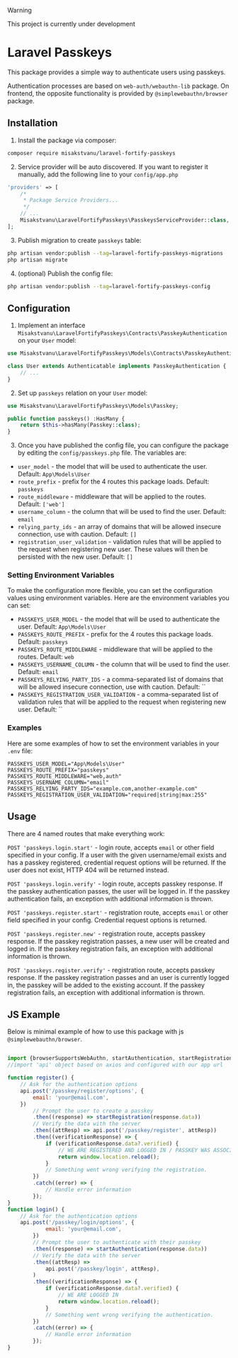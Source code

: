 > [!WARNING]  
> This project is currently under development

# Laravel Passkeys
This package provides a simple way to authenticate users using passkeys. 

Authentication processes are based on `web-auth/webauthn-lib` package. On frontend, the opposite functionality is provided by `@simplewebauthn/browser` package.

## Installation

1. Install the package via composer:

``` bash
composer require misakstvanu/laravel-fortify-passkeys
```

2. Service provider will be auto discovered. If you want to register it manually, add the following line to
   your `config/app.php`

``` php
'providers' => [
    /*
     * Package Service Providers...
     */
    // ...
    Misakstvanu\LaravelFortifyPasskeys\PasskeysServiceProvider::class,
];
```

3. Publish migration to create `passkeys` table:

``` bash
php artisan vendor:publish --tag=laravel-fortify-passkeys-migrations
php artisan migrate
```

4. (optional) Publish the config file:

``` bash
php artisan vendor:publish --tag=laravel-fortify-passkeys-config
```

## Configuration

1. Implement an interface `Misakstvanu\LaravelFortifyPasskeys\Contracts\PasskeyAuthentication` on your `User` model:
``` php
use Misakstvanu\LaravelFortifyPasskeys\Models\Contracts\PasskeyAuthentication;

class User extends Authenticatable implements PasskeyAuthentication {
    // ...
}
```

2. Set up `passkeys` relation on your `User` model:
``` php
use Misakstvanu\LaravelFortifyPasskeys\Models\Passkey;

public function passkeys() :HasMany {
    return $this->hasMany(Passkey::class);
}
```

3. Once you have published the config file, you can configure the package by editing the `config/passkeys.php` file. The variables are:

- `user_model` - the model that will be used to authenticate the user. Default: `App\Models\User`
- `route_prefix` - prefix for the 4 routes this package loads. Default: `passkeys`
- `route_middleware` - middleware that will be applied to the routes. Default: `['web']`
- `username_column` - the column that will be used to find the user. Default: `email`
- `relying_party_ids` - an array of domains that will be allowed insecure connection, use with caution. Default: `[]`
- `registration_user_validation` - validation rules that will be applied to the request when registering new user. These values will then be persisted with the new user. Default: `[]`

### Setting Environment Variables

To make the configuration more flexible, you can set the configuration values using environment variables. Here are the environment variables you can set:

- `PASSKEYS_USER_MODEL` - the model that will be used to authenticate the user. Default: `App\Models\User`
- `PASSKEYS_ROUTE_PREFIX` - prefix for the 4 routes this package loads. Default: `passkeys`
- `PASSKEYS_ROUTE_MIDDLEWARE` - middleware that will be applied to the routes. Default: `web`
- `PASSKEYS_USERNAME_COLUMN` - the column that will be used to find the user. Default: `email`
- `PASSKEYS_RELYING_PARTY_IDS` - a comma-separated list of domains that will be allowed insecure connection, use with caution. Default: ``
- `PASSKEYS_REGISTRATION_USER_VALIDATION` - a comma-separated list of validation rules that will be applied to the request when registering new user. Default: ``

### Examples

Here are some examples of how to set the environment variables in your `.env` file:

```env
PASSKEYS_USER_MODEL="App\Models\User"
PASSKEYS_ROUTE_PREFIX="passkeys"
PASSKEYS_ROUTE_MIDDLEWARE="web,auth"
PASSKEYS_USERNAME_COLUMN="email"
PASSKEYS_RELYING_PARTY_IDS="example.com,another-example.com"
PASSKEYS_REGISTRATION_USER_VALIDATION="required|string|max:255"
```

## Usage

There are 4 named routes that make everything work:

`POST 'passkeys.login.start'` - login route, accepts `email` or other field specified in your config. If a user with the given username/email exists and has a passkey registered, credential request options will be returned. If the user does not exist, HTTP 404 will be returned instead.

`POST 'passkeys.login.verify'` - login route, accepts passkey response. If the passkey authentication passes, the user will be logged in. If the passkey authentication fails, an exception with additional information is thrown.

`POST 'passkeys.register.start'` - registration route, accepts `email` or other field specified in your config. Credential request options is returned.

`POST 'passkeys.register.new'` - registration route, accepts passkey response. If the passkey registration passes, a new user will be created and logged in. If the passkey registration fails, an exception with additional information is thrown.

`POST 'passkeys.register.verify'` - registration route, accepts passkey response. If the passkey registration passes and an user is currently logged in, the passkey will be added to the existing account. If the passkey registration fails, an exception with additional information is thrown.

## JS Example
Below is minimal example of how to use this package with js `@simplewebauthn/browser`.
```javascript

import {browserSupportsWebAuthn, startAuthentication, startRegistration} from "@simplewebauthn/browser";
//import 'api' object based on axios and configured with our app url

function register() {
    // Ask for the authentication options
    api.post('/passkey/register/options', {
        email: 'your@email.com',
    })
        // Prompt the user to create a passkey
        .then((response) => startRegistration(response.data))
        // Verify the data with the server
        .then((attResp) => api.post('/passkey/register', attResp))
        .then((verificationResponse) => {
            if (verificationResponse.data?.verified) {
                // WE ARE REGISTERED AND LOGGED IN / PASSKEY WAS ASSOCIATED WITH NEW OR LOGGED IN ACCOUNT
                return window.location.reload();
            }
            // Something went wrong verifying the registration.
        })
        .catch((error) => {
            // Handle error information
        });
}
function login() {
    // Ask for the authentication options
    api.post('/passkey/login/options', {
            email: 'your@email.com',
        })
        // Prompt the user to authenticate with their passkey
        .then((response) => startAuthentication(response.data))
        // Verify the data with the server
        .then((attResp) =>
            api.post('/passkey/login', attResp),
        )
        .then((verificationResponse) => {
            if (verificationResponse.data?.verified) {
                // WE ARE LOGGED IN
                return window.location.reload();
            }
            // Something went wrong verifying the authentication.
        })
        .catch((error) => {
            // Handle error information
        });
}
```
